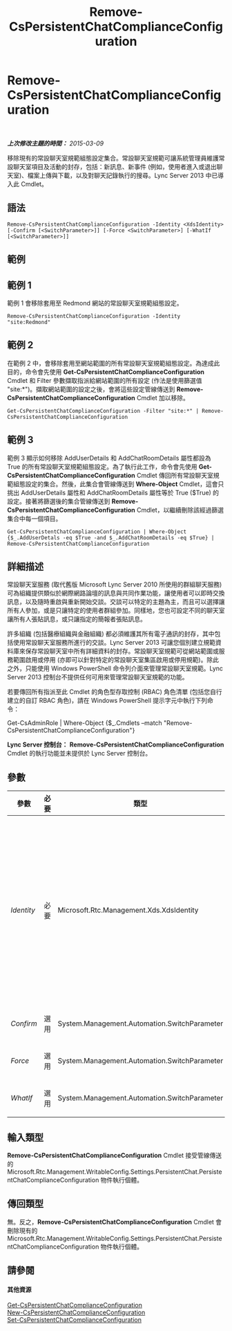 ﻿---
title: Remove-CsPersistentChatComplianceConfiguration
TOCTitle: Remove-CsPersistentChatComplianceConfiguration
ms:assetid: 2d54eabf-fbb5-435b-9a71-d6b03beb09a5
ms:mtpsurl: https://technet.microsoft.com/zh-tw/library/JJ204767(v=OCS.15)
ms:contentKeyID: 49290448
ms.date: 08/10/2015
mtps_version: v=OCS.15
ms.translationtype: HT
---

# Remove-CsPersistentChatComplianceConfiguration

 

_**上次修改主題的時間：** 2015-03-09_

移除現有的常設聊天室規範組態設定集合。常設聊天室規範可讓系統管理員維護常設聊天室項目及活動的封存，包括：新訊息、新事件 (例如，使用者進入或退出聊天室)、檔案上傳與下載，以及對聊天記錄執行的搜尋。Lync Server 2013 中已導入此 Cmdlet。

## 語法

    Remove-CsPersistentChatComplianceConfiguration -Identity <XdsIdentity> [-Confirm [<SwitchParameter>]] [-Force <SwitchParameter>] [-WhatIf [<SwitchParameter>]]

## 範例

## 範例 1

範例 1 會移除套用至 Redmond 網站的常設聊天室規範組態設定。

    Remove-CsPersistentChatComplianceConfiguration -Identity "site:Redmond"

## 範例 2

在範例 2 中，會移除套用至網站範圍的所有常設聊天室規範組態設定。為達成此目的，命令會先使用 **Get-CsPersistentChatComplianceConfiguration** Cmdlet 和 Filter 參數擷取指派給網站範圍的所有設定 (作法是使用篩選值 "site:\*")。擷取網站範圍的設定之後，會將這些設定管線傳送到 **Remove-CsPersistentChatComplianceConfiguration** Cmdlet 加以移除。

    Get-CsPersistentChatComplianceConfiguration -Filter "site:*" | Remove-CsPersistentChatComplianceConfiguration

## 範例 3

範例 3 顯示如何移除 AddUserDetails 和 AddChatRoomDetails 屬性都設為 True 的所有常設聊天室規範組態設定。為了執行此工作，命令會先使用 **Get-CsPersistentChatComplianceConfiguration** Cmdlet 傳回所有常設聊天室規範組態設定的集合。然後，此集合會管線傳送到 **Where-Object** Cmdlet，這會只挑出 AddUserDetails 屬性和 AddChatRoomDetails 屬性等於 True ($True) 的設定。接著將篩選後的集合管線傳送到 **Remove-CsPersistentChatComplianceConfiguration** Cmdlet，以繼續刪除該經過篩選集合中每一個項目。

    Get-CsPersistentChatComplianceConfiguration | Where-Object {$_.AddUserDetals -eq $True -and $_.AddChatRoomDetails -eq $True} | Remove-CsPersistentChatComplianceConfiguration

## 詳細描述

常設聊天室服務 (取代舊版 Microsoft Lync Server 2010 所使用的群組聊天服務) 可為組織提供類似於網際網路論壇的訊息與共同作業功能，讓使用者可以即時交換訊息，以及隨時重啟與重新開始交談。交談可以特定的主題為主，而且可以選擇讓所有人參加，或是只讓特定的使用者群組參加。同樣地，您也可設定不同的聊天室讓所有人張貼訊息，或只讓指定的簡報者張貼訊息。

許多組織 (包括醫療組織與金融組織) 都必須維護其所有電子通訊的封存，其中包括使用常設聊天室服務所進行的交談。Lync Server 2013 可讓您個別建立規範資料庫來保存常設聊天室中所有詳細資料的封存。常設聊天室規範可從網站範圍或服務範圍啟用或停用 (亦即可以針對特定的常設聊天室集區啟用或停用規範)。除此之外，只能使用 Windows PowerShell 命令列介面來管理常設聊天室規範。Lync Server 2013 控制台不提供任何可用來管理常設聊天室規範的功能。

若要傳回所有指派至此 Cmdlet 的角色型存取控制 (RBAC) 角色清單 (包括您自行建立的自訂 RBAC 角色)，請在 Windows PowerShell 提示字元中執行下列命令：

Get-CsAdminRole | Where-Object {$\_.Cmdlets –match "Remove-CsPersistentChatComplianceConfiguration"}

**Lync Server 控制台：** **Remove-CsPersistentChatComplianceConfiguration** Cmdlet 的執行功能並未提供於 Lync Server 控制台。

## 參數


<table>
<colgroup>
<col style="width: 25%" />
<col style="width: 25%" />
<col style="width: 25%" />
<col style="width: 25%" />
</colgroup>
<thead>
<tr class="header">
<th>參數</th>
<th>必要</th>
<th>類型</th>
<th>說明</th>
</tr>
</thead>
<tbody>
<tr class="odd">
<td><p><em>Identity</em></p></td>
<td><p>必要</p></td>
<td><p>Microsoft.Rtc.Management.Xds.XdsIdentity</p></td>
<td><p>要移除之常設聊天室規範設定的唯一識別碼。若要移除在網站範圍設定的設定集合，請使用類似下列的語法：</p>
<p>-Identity &quot;site:Redmond&quot;</p>
<p>若要移除在服務範圍設定的集合，請使用下列語法：</p>
<p>-Identity &quot;service:PersistentChatServer:atl-gc-001.litwareinc.com&quot;</p>
<p>請注意，Identity 參數不可使用萬用字元。</p>
<p>您也可以對全域設定集合執行 <strong>Remove-CsPersistentChatComplianceConfiguration</strong> Cmdlet。不過，在該情況下，將不會移除全域集合，而是將該集合中的所有屬性重設為其預設值。</p></td>
</tr>
<tr class="even">
<td><p><em>Confirm</em></p></td>
<td><p>選用</p></td>
<td><p>System.Management.Automation.SwitchParameter</p></td>
<td><p>在執行命令前先提示確認。</p></td>
</tr>
<tr class="odd">
<td><p><em>Force</em></p></td>
<td><p>選用</p></td>
<td><p>System.Management.Automation.SwitchParameter</p></td>
<td><p>隱藏執行命令時可能發生的非嚴重錯誤訊息。</p></td>
</tr>
<tr class="even">
<td><p><em>WhatIf</em></p></td>
<td><p>選用</p></td>
<td><p>System.Management.Automation.SwitchParameter</p></td>
<td><p>說明執行命令時若不實際執行命令的後果。</p></td>
</tr>
</tbody>
</table>


## 輸入類型

**Remove-CsPersistentChatComplianceConfiguration** Cmdlet 接受管線傳送的 Microsoft.Rtc.Management.WritableConfig.Settings.PersistentChat.PersistentChatComplianceConfiguration 物件執行個體。

## 傳回類型

無。反之，**Remove-CsPersistentChatComplianceConfiguration** Cmdlet 會刪除現有的 Microsoft.Rtc.Management.WritableConfig.Settings.PersistentChat.PersistentChatComplianceConfiguration 物件執行個體。

## 請參閱

#### 其他資源

[Get-CsPersistentChatComplianceConfiguration](get-cspersistentchatcomplianceconfiguration.md)  
[New-CsPersistentChatComplianceConfiguration](new-cspersistentchatcomplianceconfiguration.md)  
[Set-CsPersistentChatComplianceConfiguration](set-cspersistentchatcomplianceconfiguration.md)


